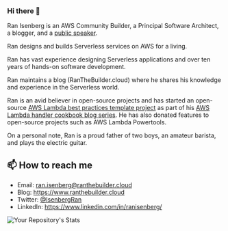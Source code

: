 ### Hi there 👋


Ran Isenberg is an AWS Community Builder, a Principal Software Architect, a blogger, and a [public speaker](https://www.ranthebuilder.cloud/webinars).

Ran designs and builds Serverless services on AWS for a living.

Ran has vast experience designing Serverless applications and over ten years of hands-on software development.

Ran maintains a blog (RanTheBuilder.cloud) where he shares his knowledge and experience in the Serverless world.

Ran is an avid believer in open-source projects and has started an open-source [AWS Lambda best practices template project](https://github.com/ran-isenberg/aws-lambda-handler-cookbook) as part of his [AWS Lambda handler cookbook blog series](https://www.ranthebuilder.cloud/blog/categories/best-practices). 
He has also donated features to open-source projects such as AWS Lambda Powertools.

On a personal note, Ran is a proud father of two boys, an amateur barista, and plays the electric guitar.


## 📫 How to reach me
- Email: ran.isenberg@ranthebuilder.cloud
- Blog: https://www.ranthebuilder.cloud
- Twitter: [@IsenbergRan](https://twitter.com/IsenbergRan)
- LinkedIn: https://www.linkedin.com/in/ranisenberg/


![Your Repository's Stats](https://github-readme-stats.vercel.app/api?username=ran-isenberg&show_icons=true)
